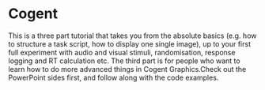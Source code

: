 # Cogent
This is a three part tutorial that takes you from the absolute basics (e.g. how to structure a task script, how to display one single image), up to your first full experiment with audio and visual stimuli, randomisation, response logging and RT calculation etc. The third part is for people who want to learn how to do more advanced things in Cogent Graphics.Check out the PowerPoint sides first, and follow along with the code examples. 
